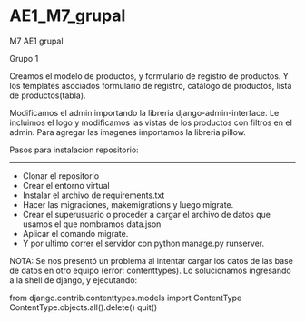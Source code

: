 # AE1_M7_grupal
M7 AE1 grupal

Grupo 1

Creamos el modelo de productos, y formulario de registro de productos. Y los templates asociados formulario de registro, catálogo de productos,
lista de productos(tabla). 

Modificamos el admin importando la libreria django-admin-interface. Le incluimos el logo y modificamos las vistas de los productos con filtros en el admin.
Para agregar las imagenes importamos la libreria pillow.

Pasos para instalacion repositorio:
***********************************

- Clonar el repositorio
- Crear el entorno virtual
- Instalar el archivo de requirements.txt
- Hacer las migraciones, makemigrations y luego migrate.
- Crear el superusuario o proceder a cargar el archivo de datos que usamos el que nombramos data.json
- Aplicar el comando migrate.
- Y por ultimo correr el servidor con python manage.py runserver.

NOTA: Se nos presentó un problema al intentar cargar los datos de las base de datos en otro equipo (error: contenttypes). Lo solucionamos ingresando a la shell
de django, y ejecutando:

from django.contrib.contenttypes.models import ContentType
ContentType.objects.all().delete()
quit()
